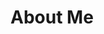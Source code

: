 # About Me

<picture>
 <source media="(prefers-color-scheme: dark)" srcset="https://pin.it/6vVi5qeZ5">
 <source media="(prefers-color-scheme: light)" srcset="https://pin.it/6vVi5qeZ5">
</picture>


